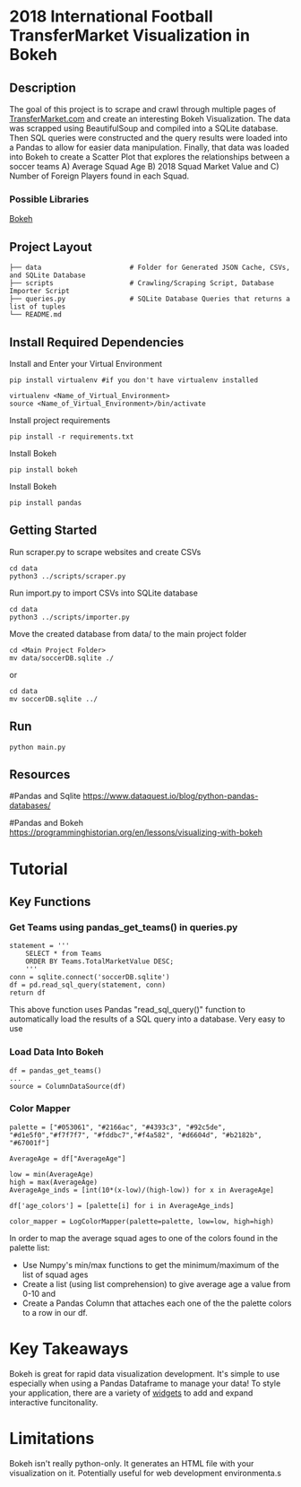 # 2018 International Football TransferMarket Visualization in Bokeh

## Description
The goal of this project is to scrape and crawl through multiple pages of [TransferMarket.com](https://www.transfermarkt.com/) and create an interesting Bokeh Visualization. The data was scrapped using BeautifulSoup and compiled into a SQLite database. Then SQL queries were constructed and the query results were loaded into a Pandas to allow for easier data manipulation. Finally, that data was loaded into Bokeh to create a Scatter Plot that explores the relationships between a soccer teams A) Average Squad Age B) 2018 Squad Market Value and C) Number of Foreign Players found in each Squad.

### Possible Libraries
[Bokeh](https://bokeh.pydata.org/en/latest/)


## Project Layout
    ├── data                      # Folder for Generated JSON Cache, CSVs, and SQLite Database
    ├── scripts                   # Crawling/Scraping Script, Database Importer Script
    ├── queries.py                # SQLite Database Queries that returns a list of tuples
    └── README.md

## Install Required Dependencies
Install and Enter your Virtual Environment
```
pip install virtualenv #if you don't have virtualenv installed 

virtualenv <Name_of_Virtual_Environment>
source <Name_of_Virtual_Environment>/bin/activate
```

Install project requirements
```
pip install -r requirements.txt
```

Install Bokeh
```
pip install bokeh
```

Install Bokeh
```
pip install pandas
```

## Getting Started
Run scraper.py to scrape websites and create CSVs
```
cd data
python3 ../scripts/scraper.py
```

Run import.py to import CSVs into SQLite database
```
cd data
python3 ../scripts/importer.py
```

Move the created database from data/ to the main project folder
```
cd <Main Project Folder>
mv data/soccerDB.sqlite ./
```
or
```
cd data
mv soccerDB.sqlite ../
```

## Run

```
python main.py
```

## Resources

#Pandas and Sqlite
https://www.dataquest.io/blog/python-pandas-databases/

#Pandas and Bokeh
https://programminghistorian.org/en/lessons/visualizing-with-bokeh


# Tutorial

## Key Functions

### Get Teams using pandas_get_teams() in queries.py
```
statement = '''
    SELECT * from Teams
    ORDER BY Teams.TotalMarketValue DESC; 
    '''
conn = sqlite.connect('soccerDB.sqlite')
df = pd.read_sql_query(statement, conn)
return df 
```
This above function uses Pandas "read_sql_query()" function to automatically load the results of a SQL query into a database. Very easy to use 

### Load Data Into Bokeh
```
df = pandas_get_teams()
...
source = ColumnDataSource(df)
```

### Color Mapper
```
palette = ["#053061", "#2166ac", "#4393c3", "#92c5de", "#d1e5f0","#f7f7f7", "#fddbc7","#f4a582", "#d6604d", "#b2182b", "#67001f"]

AverageAge = df["AverageAge"]

low = min(AverageAge)
high = max(AverageAge)
AverageAge_inds = [int(10*(x-low)/(high-low)) for x in AverageAge]

df['age_colors'] = [palette[i] for i in AverageAge_inds]

color_mapper = LogColorMapper(palette=palette, low=low, high=high)
```
In order to map the average squad ages to one of the colors found in the palette list:
- Use Numpy's min/max functions to get the minimum/maximum of the list of squad ages
- Create a list (using list comprehension) to give average age a value from 0-10 and
- Create a Pandas Column that attaches each one of the the palette colors to a row in our df.

# Key Takeaways 
Bokeh is great for rapid data visualization development. It's simple to use especially when using a Pandas Dataframe to manage your data! To style your application, there are a variety of [widgets](https://bokeh.pydata.org/en/latest/docs/user_guide/interaction/widgets.html) to add and expand interactive funcitonality.

# Limitations
Bokeh isn't really python-only. It generates an HTML file with your visualization on it. Potentially useful for web development environmenta.s



